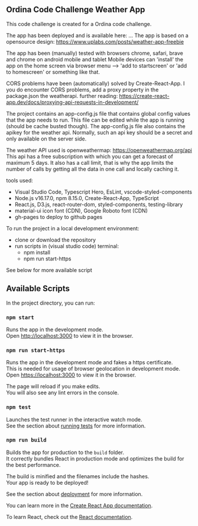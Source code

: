 ## Ordina Code Challenge Weather App

This code challenge is created for a Ordina code challenge.

The app has been deployed and is available here: ...
The app is based on a opensource design: https://www.uplabs.com/posts/weather-app-freebie

The app has been (manually) tested with browsers chrome, safari, brave and chrome on android mobile and tablet
Mobile devices can 'install' the app on the home screen via browser menu --> 'add to startscreen' or 'add to homescreen' or something like that.

CORS problems have been (automatically) solved by Create-React-App.
I you do encounter CORS problems, add a proxy property in the package.json the weatherapi.
further reading: https://create-react-app.dev/docs/proxying-api-requests-in-development/ 

The project contains an app-config.js file that contains global config values that the app needs
to run. This file can be edited while the app is running (should be cache busted though).
The app-config.js file also contains the apikey for the weather api. Normally, such an api key should be a secret
and only available on the server side.

The weather API used is openweathermap: https://openweathermap.org/api
This api has a free subscription with which you can get a forecast of maximum 5 days.
It also has a call limit, that is why the app limits the number of calls by getting all the data in one call and
locally caching it.


tools used:
- Visual Studio Code, Typescript Hero, EsLint, vscode-styled-components
- Node.js v16.17.0, npm 8.15.0, Create-React-App, TypeScript
- React.js, D3.js, react-router-dom, styled-components, testing-library
- material-ui icon font (CDN), Google Roboto font (CDN)
- gh-pages to deploy to github pages


To run the project in a local development environment:
- clone or download the repository
- run scripts in (visual studio code) terminal:
  - npm install
  - npm run start-https

See below for more available script

## Available Scripts

In the project directory, you can run:

### `npm start`

Runs the app in the development mode.\
Open [http://localhost:3000](http://localhost:3000) to view it in the browser.

### `npm run start-https`

Runs the app in the development mode and fakes a https certificate.\
This is needed for usage of browser geolocation in development mode.
Open [https://localhost:3000](https://localhost:3000) to view it in the browser.

The page will reload if you make edits.\
You will also see any lint errors in the console.

### `npm test`

Launches the test runner in the interactive watch mode.\
See the section about [running tests](https://facebook.github.io/create-react-app/docs/running-tests) for more information.

### `npm run build`

Builds the app for production to the `build` folder.\
It correctly bundles React in production mode and optimizes the build for the best performance.

The build is minified and the filenames include the hashes.\
Your app is ready to be deployed!

See the section about [deployment](https://facebook.github.io/create-react-app/docs/deployment) for more information.


You can learn more in the [Create React App documentation](https://facebook.github.io/create-react-app/docs/getting-started).

To learn React, check out the [React documentation](https://reactjs.org/).
